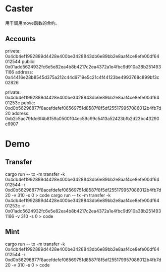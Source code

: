 # Caster

用于调用move函数的合约。

## Accounts
privete: 0x4db4ef1992889d4428e400be3428843db6e89bb2e8aaf4ce8efe00df64012544
public: 0x01add5624932fc6e5e82ea4b8b4217c2ea4372a1e4fbc9d910a38b2514931166
address: 0x44416e28b8545d375a212c44d9719e5c21c4f44123be4993768c899bf3c02826

private: 0x4db4ef1992889d4428e400be3428843db6e89bb2e8aaf4ce8efe00df6401253c
public: 0xd0b56296877f8acefdefef06569751d8587f8f5df255179957086012b4fb7d20
address: 0xb2c5ac79fdc6f4b8159a0500104ec59c99c5413a52423bfb2d23bc43290c6907

# Demo
## Transfer
cargo run -- tx -m transfer -k 0x4db4ef1992889d4428e400be3428843db6e89bb2e8aaf4ce8efe00df64012544 -r 0xd0b56296877f8acefdefef06569751d8587f8f5df255179957086012b4fb7d20 -v 310 -s 0 > code
cargo run -- tx -m transfer -k 0x4db4ef1992889d4428e400be3428843db6e89bb2e8aaf4ce8efe00df6401253c -r 0x01add5624932fc6e5e82ea4b8b4217c2ea4372a1e4fbc9d910a38b2514931166 -v 310 -s 0 > code

## Mint
cargo run -- tx -m transfer -k 0x4db4ef1992889d4428e400be3428843db6e89bb2e8aaf4ce8efe00df64012544 -r 0xd0b56296877f8acefdefef06569751d8587f8f5df255179957086012b4fb7d20 -v 310 -s 0 > code
